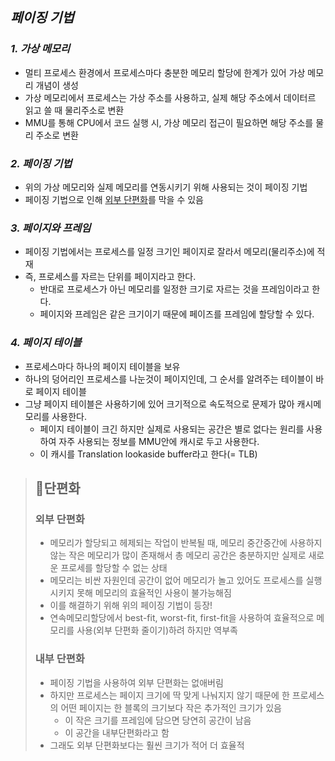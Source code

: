   ## ***페이징 기법***
  ### ***1. 가상 메모리***
  -  멀티 프로세스 환경에서 프로세스마다 충분한 메모리 할당에 한계가 있어 가상 메모리 개념이 생성
  -  가상 메모리에서 프로세스는 가상 주소를 사용하고, 실제 해당 주소에서 데이터르 읽고 쓸 때 물리주소로 변환
  -  MMU를 통해 CPU에서 코드 실행 시, 가상 메모리 접근이 필요하면 해당 주소를 물리 주소로 변환
### ***2. 페이징 기법***    
- 위의 가상 메모리와 실제 메모리를 연동시키기 위해 사용되는 것이 페이징 기법
- 페이징 기법으로 인해 [외부 단편화]()를 막을 수 있음

### ***3. 페이지와 프레임***
   - 페이징 기법에서는 프로세스를 일정 크기인 페이지로 잘라서 메모리(물리주소)에 적재
   - 즉, 프로세스를 자르는 단위를 페이지라고 한다.
     - 반대로 프로세스가 아닌 메모리를 일정한 크기로 자르는 것을 프레임이라고 한다.
     - 페이지와 프레임은 같은 크기이기 때문에 페이즈를 프레임에 할당할 수 있다.
### ***4. 페이지 테이블***
  - 프로세스마다 하나의 페이지 테이블을 보유
  - 하나의 덩어리인 프로세스를 나눈것이 페이지인데, 그 순서를 알려주는 테이블이 바로 페이지 테이블
  - 그냥 페이지 테이블은 사용하기에 있어 크기적으로 속도적으로 문제가 많아 캐시메모리를 사용한다.
    - 페이지 테이블이 크긴 하지만 실제로 사용되는 공간은 별로 없다는 원리를 사용하여 자주 사용되는 정보를 MMU안에 캐시로 두고 사용한다.
    - 이 캐시를 Translation lookaside buffer라고 한다(= TLB)
>## 🚩단편화
> ### 외부 단편화
>   - 메모리가 할당되고 헤제되는 작업이 반복될 때,  메모리 중간중간에 사용하지 않는 작은 메모리가 많이 존재해서 총 메모리 공간은 충분하지만 실제로 새로운 프로세를 할당할 수 없는 상태
>    - 메모리는 비싼 자원인데 공간이 없어 메모리가 놀고 있어도 프로세스를 실행시키지 못해 메모리의 효율적인 사용이 불가능해짐
>    - 이를 해결하기 위해 위의 페이징 기법이 등장!
>   - 연속메모리할당에서 best-fit, worst-fit, first-fit을 사용하여 효율적으로 메모리를 사용(외부 단편화 줄이기)하려 하지만 역부족
> ### 내부 단편화
>   - 페이징 기법을 사용하여 외부 단편화는 없애버림
>   - 하지만 프로세스는 페이지 크기에 딱 맞게 나눠지지 않기 때문에 한 프로세스의 어떤 페이지는 한 블록의 크기보다 작은 추가적인 크기가 있음
>     - 이 작은 크기를 프레임에 담으면 당연히 공간이 남음
>     - 이 공간을 내부단편화라고 함
>   - 그래도 외부 단편화보다는 훨씬 크기가 적어 더 효율적